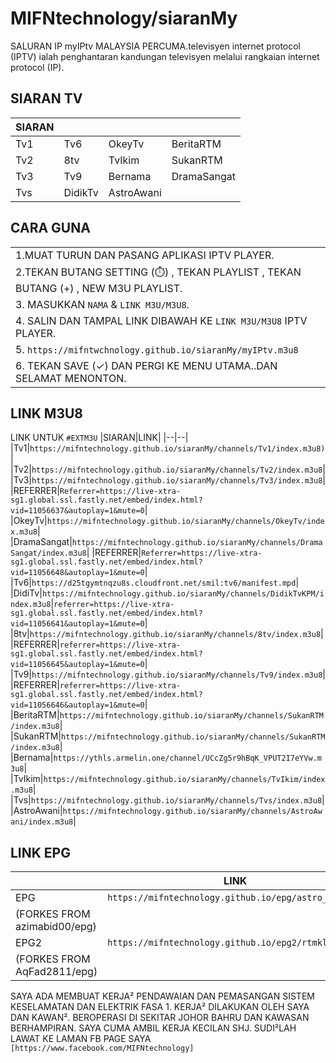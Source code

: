# MIFNtechnology/siaranMy 
SALURAN IP myIPtv MALAYSIA PERCUMA.televisyen internet protocol (IPTV) ialah penghantaran kandungan televisyen melalui rangkaian internet protocol (IP).
## SIARAN TV
| SIARAN | | | |  
|--|--|--|--|
|Tv1|Tv6|OkeyTv|BeritaRTM|
|Tv2|8tv|TvIkim|SukanRTM|
|Tv3|Tv9|Bernama|DramaSangat|
|Tvs|DidikTv|AstroAwani||
## CARA GUNA
| |
|-|
|1.MUAT TURUN DAN PASANG APLIKASI IPTV PLAYER.|
|2.TEKAN BUTANG SETTING (⏱️) , TEKAN PLAYLIST , TEKAN BUTANG (+) , NEW M3U PLAYLIST.|
|3. MASUKKAN `NAMA` & `LINK M3U/M3U8`.
|4. SALIN DAN TAMPAL LINK DIBAWAH KE `LINK M3U/M3U8` IPTV PLAYER.|
|5. `https://mifntwchnology.github.io/siaranMy/myIPtv.m3u8`|
|6. TEKAN SAVE (✓) DAN PERGI KE MENU UTAMA..DAN SELAMAT MENONTON.|
## LINK M3U8 
LINK UNTUK `#EXTM3U`
|SIARAN|LINK|
|--|--|
|Tv1|`https://mifntechnology.github.io/siaranMy/channels/Tv1/index.m3u8)`|
|Tv2|`https://mifntechnology.github.io/siaranMy/channels/Tv2/index.m3u8`|
|Tv3|`https://mifntechnology.github.io/siaranMy/channels/Tv3/index.m3u8`|
|REFERRER|`Referrer=https://live-xtra-sg1.global.ssl.fastly.net/embed/index.html?vid=11056637&autoplay=1&mute=0`|   
|OkeyTv|`https://mifntechnology.github.io/siaranMy/channels/OkeyTv/index.m3u8`|
|DramaSangat|`https://mifntechnology.github.io/siaranMy/channels/DramaSangat/index.m3u8`|
|REFERRER|`Referrer=https://live-xtra-sg1.global.ssl.fastly.net/embed/index.html?vid=11056648&autoplay=1&mute=0`|
|Tv6|`https://d25tgymtnqzu8s.cloudfront.net/smil:tv6/manifest.mpd`|
|DidiTv|`https://mifntechnology.github.io/siaranMy/channels/DidikTvKPM/index.m3u8`|`referrer=https://live-xtra-sg1.global.ssl.fastly.net/embed/index.html?vid=11056641&autoplay=1&mute=0`|
|8tv|`https://mifntechnology.github.io/siaranMy/channels/8tv/index.m3u8`|
|REFERRER|`referrer=https://live-xtra-sg1.global.ssl.fastly.net/embed/index.html?vid=11056645&autoplay=1&mute=0`|
|Tv9|`https://mifntechnology.github.io/siaranMy/channels/Tv9/index.m3u8`|
|REFERRER|`referrer=https://live-xtra-sg1.global.ssl.fastly.net/embed/index.html?vid=11056646&autoplay=1&mute=0`|
|BeritaRTM|`https://mifntechnology.github.io/siaranMy/channels/SukanRTM/index.m3u8`|
|SukanRTM|`https://mifntechnology.github.io/siaranMy/channels/SukanRTM/index.m3u8`|
|Bernama|`https://ythls.armelin.one/channel/UCcZg5r9hBqK_VPUT2I7eYVw.m3u8`|
|TvIkim|`https://mifntechnology.github.io/siaranMy/channels/TvIkim/index.m3u8`|
|Tvs|`https://mifntechnology.github.io/siaranMy/channels/Tvs/index.m3u8`|
|AstroAwani|`https://mifntechnology.github.io/siaranMy/channels/AstroAwani/index.m3u8`|
## LINK EPG
|   | LINK |
|--|--|
| EPG | `https://mifntechnology.github.io/epg/astro_epg.xml` |
| (FORKES FROM azimabid00/epg) |
| EPG2 | `https://mifntechnology.github.io/epg2/rtmklik.xml` |
| (FORKES FROM AqFad2811/epg) |


 SAYA ADA MEMBUAT KERJA² PENDAWAIAN DAN PEMASANGAN SISTEM KESELAMATAN DAN ELEKTRIK FASA 1.
 KERJA² DILAKUKAN OLEH SAYA DAN KAWAN².
 BEROPERASI DI SEKITAR JOHOR BAHRU DAN KAWASAN BERHAMPIRAN.
 SAYA CUMA AMBIL KERJA KECILAN SHJ.
 SUDI²LAH LAWAT KE LAMAN FB PAGE SAYA
 `[https://www.facebook.com/MIFNtechnology]`


